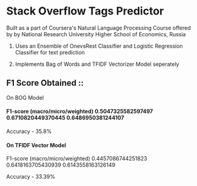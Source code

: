# Stack Overflow Tags Predictor

Built as a part of Coursera's Natural Language Processing Course offered by by National Research University Higher School of Economics, Russia

1. Uses an Ensemble of OnevsRest Classifier and Logistic Regression Classifier for text prediction

2. Implements Bag of Words and TFIDF Vectorizer Model seperately 

## F1 Score Obtained ::

On BOG Model

#### F1-score (macro/micro/weighted) 0.5047325582597497 0.6710820449370445 0.6486950381244107

Accuracy - 35.8%

#### On TFIDF Vector Model

F1-score (macro/micro/weighted) 0.4457086744251823 0.6418163705430939 0.6143558163126149

Accuracy - 33.39%